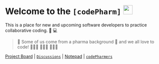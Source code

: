 # Welcome to the **```[codePharm]```** [<img src='https://codetracklift.github.io/codeTrackLift/logos/giphyPharma2Code.gif' alt='codeByPete logo' width='30'>](https://www.codebypete.com)

This is a place for new and upcoming software developers to practice collaborative coding. 🤝 💻

> 🧪 Some of us come from a pharma background 💊 and we all love to code! 🧑🏻‍💻 👩🏼‍💻 👨🏻‍💻

[Project Board](https://github.com/orgs/codepharm/projects/1) | [```Discussions```](https://github.com/codepharm/playground/discussions) | [Notepad](https://github.com/codepharm/playground/wiki) | [```codePharmers```](https://github.com/orgs/codepharm/teams/codepharmers)
